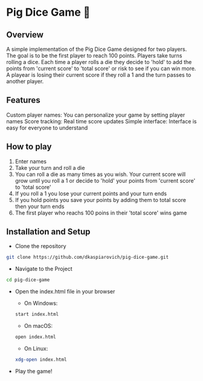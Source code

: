 # Pig Dice Game 🎲

## Overview

A simple implementation of the Pig Dice Game designed for two players. The goal is to be the first player to reach 100 points.
Players take turns rolling a dice. Each time a player rolls a die they decide to 'hold' to add the points from 'current score' to 'total score' or risk to see if you can win more. A playear is losing their current score if they roll a 1 and the turn passes to another player.

## Features

Custom player names: You can personalize your game by setting player names
Score tracking: Real time score updates
Simple interface: Interface is easy for everyone to understand

## How to play

1. Enter names
2. Take your turn and roll a die
3. You can roll a die as many times as you wish. Your current score will grow until you roll a 1 or decide to 'hold' your points from 'current score' to 'total score'
4. If you roll a 1 you lose your current points and your turn ends
5. If you hold points you save your points by adding them to total score then your turn ends
6. The first player who reachs 100 poins in their 'total score' wins game

## Installation and Setup

- Clone the repository

```bash
git clone https://github.com/dkaspiarovich/pig-dice-game.git
```

- Navigate to the Project

```bash
cd pig-dice-game
```

- Open the index.html file in your browser
  - On Windows:
  ```bash
  start index.html
  ```
  - On macOS:
  ```bash
  open index.html
  ```
  - On Linux:
  ```bash
  xdg-open index.html
  ```

- Play the game!

